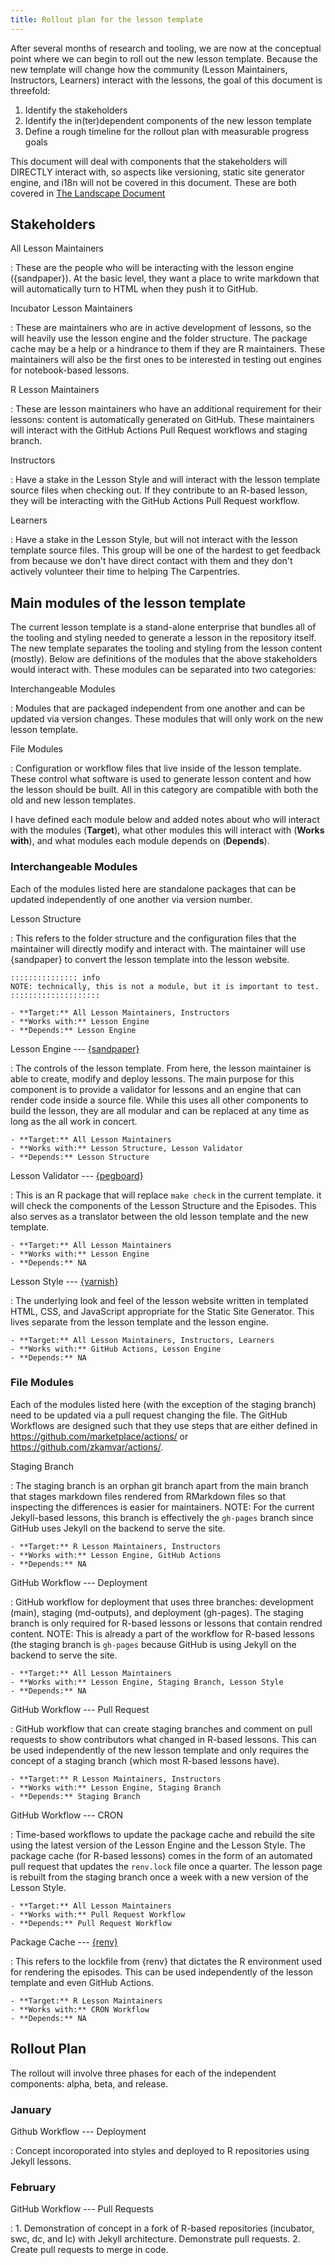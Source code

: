```yaml
---
title: Rollout plan for the lesson template
---
```


After several months of research and tooling, we are now at the conceptual
point where we can begin to roll out the new lesson template. Because the new
template will change how the community (Lesson Maintainers, Instructors, 
Learners) interact with the lessons, the goal of this document is threefold:

1. Identify the stakeholders
2. Identify the in(ter)dependent components of the new lesson template
3. Define a rough timeline for the rollout plan with measurable progress goals

This document will deal with components that the stakeholders will DIRECTLY
interact with, so aspects like versioning, static site generator engine, and
i18n will not be covered in this document. These are both covered in 
[The Landscape Document](index.html)

## Stakeholders

All Lesson Maintainers

:   These are the people who will be interacting with the lesson engine ({sandpaper}). At the basic level, they want a place to write markdown that will automatically turn to HTML when they push it to GitHub. 

Incubator Lesson Maintainers

:   These are maintainers who are in active development of lessons, so the will heavily use the lesson engine and the folder structure. The package cache may be a help or a hindrance to them if they are R maintainers. These maintainers will also be the first ones to be interested in testing out engines for notebook-based lessons. 


R Lesson Maintainers

:   These are lesson maintainers who have an additional requirement for their lessons: content is automatically generated on GitHub. These maintainers will interact with the GitHub Actions Pull Request workflows and staging branch.


Instructors

:   Have a stake in the Lesson Style and will interact with the lesson template source files when checking out. If they contribute to an R-based lesson, they will be interacting with the GitHub Actions Pull Request workflow.

Learners

:   Have a stake in the Lesson Style, but will not interact with the lesson template source files. This group will be one of the hardest to get feedback from because we don't have direct contact with them and they don't actively volunteer their time to helping The Carpentries. 

## Main modules of the lesson template

The current lesson template is a stand-alone enterprise that bundles all of the
tooling and styling needed to generate a lesson in the repository itself. The 
new template separates the tooling and styling from the lesson content (mostly).
Below are definitions of the modules that the above stakeholders would interact
with. These modules can be separated into two categories:

Interchangeable Modules

:   Modules that are packaged independent from one another and can be updated
    via version changes. These modules that will only work on the new 
    lesson template.

File Modules

:   Configuration or workflow files that live inside of the lesson template. 
    These control what software is used to generate lesson content and how the
    lesson should be built. All in this category are compatible with both the 
    old and new lesson templates. 

I have defined each module below and added notes about who will interact with
the modules (**Target**), what other modules this will interact with 
(**Works with**), and what modules each module depends on (**Depends**).

### Interchangeable Modules

Each of the modules listed here are standalone packages that can be updated 
independently of one another via version number. 

Lesson Structure

:   This refers to the folder structure and the configuration files that the
    maintainer will directly modify and interact with. The maintainer will use
    {sandpaper} to convert the lesson template into the lesson website.
    
    ::::::::::::::: info
    NOTE: technically, this is not a module, but it is important to test.
    ::::::::::::::::::::
    
    - **Target:** All Lesson Maintainers, Instructors
    - **Works with:** Lesson Engine
    - **Depends:** Lesson Engine

Lesson Engine --- [{sandpaper}](https://carpentries.github.io/sandpaper)

:   The controls of the lesson template. From here, the lesson maintainer is able to create, modify and deploy lessons. The main purpose for this component is to provide a validator for lessons and an engine that can render code inside a source file. While this uses all other components to build the lesson, they are all modular and can be replaced at any time as long as the all work in concert.
    
    - **Target:** All Lesson Maintainers
    - **Works with:** Lesson Structure, Lesson Validator
    - **Depends:** Lesson Structure

Lesson Validator --- [{pegboard}](https://carpentries.github.io/pegboard)

:   This is an R package that will replace `make check` in the current template.
    it will check the components of the Lesson Structure and the Episodes. This
    also serves as a translator between the old lesson template and the new
    template.
    
    - **Target:** All Lesson Maintainers
    - **Works with:** Lesson Engine
    - **Depends:** NA

Lesson Style --- [{varnish}](https://github.com/carpentries/varnish#readme)

:   The underlying look and feel of the lesson website written in templated HTML, CSS, and JavaScript appropriate for the Static Site Generator. This lives separate from the lesson template and the lesson engine.
    
    - **Target:** All Lesson Maintainers, Instructors, Learners
    - **Works with:** GitHub Actions, Lesson Engine
    - **Depends:** NA


### File Modules

Each of the modules listed here (with the exception of the staging branch) need
to be updated via a pull request changing the file. The GitHub Workflows are 
designed such that they use steps that are either defined in 
<https://github.com/marketplace/actions/> or 
<https://github.com/zkamvar/actions/>.

Staging Branch

:   The staging branch is an orphan git branch apart from the main branch that
    stages markdown files rendered from RMarkdown files so that inspecting the
    differences is easier for maintainers. NOTE: For the current Jekyll-based
    lessons, this branch is effectively the `gh-pages` branch since GitHub uses
    Jekyll on the backend to serve the site.
    
    - **Target:** R Lesson Maintainers, Instructors
    - **Works with:** Lesson Engine, GitHub Actions
    - **Depends:** NA

GitHub Workflow --- Deployment

:   GitHub workflow for deployment that uses three branches: development (main),
    staging (md-outputs), and deployment (gh-pages). The staging branch is only 
    required for R-based lessons or lessons that contain rendred content.
    NOTE: This is already a part of the workflow for R-based lessons (the 
    staging branch is `gh-pages` because GitHub is using Jekyll on the backend
    to serve the site. 
    
    - **Target:** All Lesson Maintainers
    - **Works with:** Lesson Engine, Staging Branch, Lesson Style
    - **Depends:** NA

GitHub Workflow --- Pull Request

:   GitHub workflow that can create staging branches and comment on pull
    requests to show contributors what changed in R-based lessons. This can be
    used independently of the new lesson template and only requires the concept
    of a staging branch (which most R-based lessons have). 
    
    - **Target:** R Lesson Maintainers, Instructors
    - **Works with:** Lesson Engine, Staging Branch
    - **Depends:** Staging Branch

GitHub Workflow --- CRON

:   Time-based workflows to update the package cache and rebuild the site using
    the latest version of the Lesson Engine and the Lesson Style. The package
    cache (for R-based lessons) comes in the form of an automated pull request
    that updates the `renv.lock` file once a quarter. The lesson page is rebuilt
    from the staging branch once a week with a new version of the Lesson Style.
    
    - **Target:** All Lesson Maintainers
    - **Works with:** Pull Request Workflow
    - **Depends:** Pull Request Workflow
  

Package Cache --- [{renv}](https://rstudio.github.io/renv/)

:   This refers to the lockfile from {renv} that dictates the R environment
    used for rendering the episodes. This can be used independently of the 
    lesson template and even GitHub Actions.
    
    - **Target:** R Lesson Maintainers
    - **Works with:** CRON Workflow
    - **Depends:** NA


## Rollout Plan

The rollout will involve three phases for each of the independent components: 
alpha, beta, and release. 

### January

Github Workflow --- Deployment

:   Concept incoroporated into styles and deployed to R repositories using Jekyll lessons. 

### February

GitHub Workflow --- Pull Requests

:   1. Demonstration of concept in a fork of R-based repositories (incubator, swc, dc, and lc) with Jekyll architecture. Demonstrate pull requests.
    2. Create pull requests to merge in code. 
